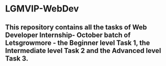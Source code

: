 # LGMVIP-WebDev

## This repository contains all the tasks of Web Developer Internship- October batch of Letsgrowmore - the Beginner level Task 1, the Intermediate level Task 2 and the Advanced level Task 3.
